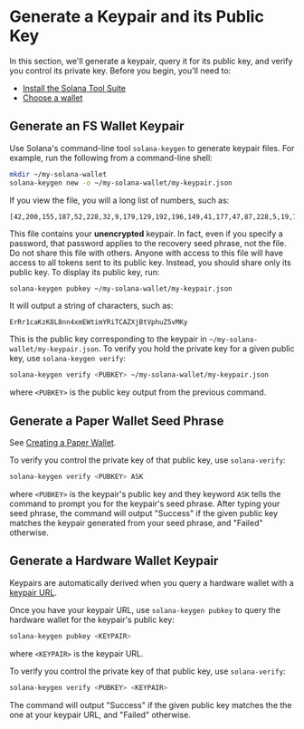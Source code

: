 # Generate a Keypair and its Public Key

In this section, we'll generate a keypair, query it for its public key,
and verify you control its private key. Before you begin, you'll need
to:

* [Install the Solana Tool Suite](../install-solana.md)
* [Choose a wallet](choose-a-wallet.md)

## Generate an FS Wallet Keypair

Use Solana's command-line tool `solana-keygen` to generate keypair files. For
example, run the following from a command-line shell:

```bash
mkdir ~/my-solana-wallet
solana-keygen new -o ~/my-solana-wallet/my-keypair.json
```

If you view the file, you will a long list of numbers, such as:

```text
[42,200,155,187,52,228,32,9,179,129,192,196,149,41,177,47,87,228,5,19,70,82,170,6,142,114,68,85,124,34,165,216,110,186,177,254,198,143,235,59,173,59,17,250,142,32,66,162,130,62,53,252,48,33,148,38,149,17,81,154,95,178,163,164]
```

This file contains your **unencrypted** keypair. In fact, even if you specify
a password, that password applies to the recovery seed phrase, not the file. Do
not share this file with others. Anyone with access to this file will have access
to all tokens sent to its public key. Instead, you should share only its public
key. To display its public key, run:

```bash
solana-keygen pubkey ~/my-solana-wallet/my-keypair.json
```

It will output a string of characters, such as:

```text
ErRr1caKzK8L8nn4xmEWtimYRiTCAZXjBtVphuZ5vMKy
```

This is the public key corresponding to the keypair in `~/my-solana-wallet/my-keypair.json`.
To verify you hold the private key for a given public key, use `solana-keygen verify`:

```bash
solana-keygen verify <PUBKEY> ~/my-solana-wallet/my-keypair.json
```

where `<PUBKEY>` is the public key output from the previous command.


## Generate a Paper Wallet Seed Phrase

See [Creating a Paper Wallet](../paper-wallet/usage.md#creating-a-paper-wallet).

To verify you control the private key of that public key, use `solana-verify`:

```bash
solana-keygen verify <PUBKEY> ASK
```

where `<PUBKEY>` is the keypair's public key and they keyword `ASK` tells the
command to prompt you for the keypair's seed phrase. After typing your seed
phrase, the command will output "Success" if the given public key matches the
keypair generated from your seed phrase, and "Failed" otherwise.

## Generate a Hardware Wallet Keypair

Keypairs are automatically derived when you query a hardware wallet with a
[keypair URL](../remote-wallet#specify-a-hardware-wallet-key).

Once you have your keypair URL, use `solana-keygen pubkey` to query the hardware
wallet for the keypair's public key:

```bash
solana-keygen pubkey <KEYPAIR>
```

where `<KEYPAIR>` is the keypair URL.

To verify you control the private key of that public key, use `solana-verify`:

```bash
solana-keygen verify <PUBKEY> <KEYPAIR>
```

The command will output "Success" if the given public key matches the
the one at your keypair URL, and "Failed" otherwise.
